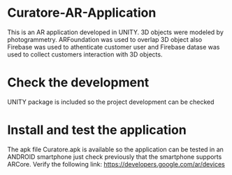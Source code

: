 # Curatore-AR-Application
This is an AR application developed in UNITY. 3D objects were modeled by photogrammetry. ARFoundation was used to overlap 3D object also Firebase was used to athenticate customer user and Firebase datase was used to collect customers interaction with 3D objects.

# Check the development
UNITY package is included so the project development can be checked

# Install and test the application
The apk file Curatore.apk is available so the application can be tested in an ANDROID smartphone just check previously that the smartphone supports ARCore. Verify the following link: https://developers.google.com/ar/devices
